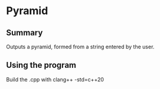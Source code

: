 # Pyramid
## Summary
Outputs a pyramid, formed from a string entered by the user.
## Using the program  
Build the .cpp with clang++ -std=c++20

